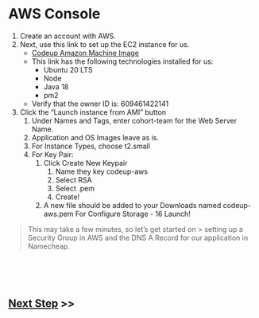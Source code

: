 # AWS Console
1. Create an account with AWS.
2. Next, use this link to set up the EC2 instance for us.
    - [Codeup Amazon Machine Image](https://us-east-2.console.aws.amazon.com/ec2/home?region=us-east-2#ImageDetails:imageId=ami-050f2cbccf5dd7fff)
    - This link has the following technologies installed for us:
        - Ubuntu 20 LTS
        - Node
        - Java 18
        - pm2
    - Verify that the owner ID is: 609461422141
3. Click the “Launch instance from AMI” button
    1. Under Names and Tags, enter cohort-team for the Web Server Name.
    2. Application and OS Images leave as is.
    3. For Instance Types, choose t2.small
    4. For Key Pair:
        1. Click Create New Keypair
            1. Name they key codeup-aws
            2. Select RSA
            3. Select .pem
            4. Create!
        2. A new file should be added to your Downloads named codeup-aws.pem
    For Configure Storage - 16
    Launch!

> This may take a few minutes, so let’s get started on >   setting up a Security Group in AWS and the DNS A Record for our application in Namecheap.

<br>
<br>
<br>

## [Next Step](./2.step-two) >>

